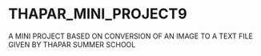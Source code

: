 # THAPAR_MINI_PROJECT9
A MINI PROJECT BASED ON CONVERSION OF AN IMAGE TO A TEXT FILE GIVEN BY THAPAR SUMMER SCHOOL
